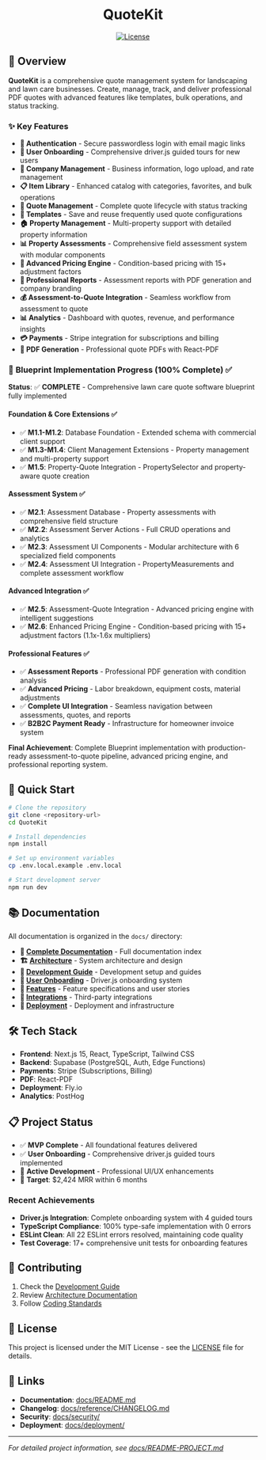 <p align="center">
  <h1 align="center">QuoteKit</h1>
</p>

<p align="center">
  <a href="https://opensource.org/licenses/MIT" rel="nofollow"><img src="https://img.shields.io/github/license/kolbysisk/next-supabase-stripe-starter" alt="License"></a>
</p>

## 🌟 Overview

**QuoteKit** is a comprehensive quote management system for landscaping and lawn care businesses. Create, manage, track, and deliver professional PDF quotes with advanced features like templates, bulk operations, and status tracking.

### ✨ Key Features

- **🔐 Authentication** - Secure passwordless login with email magic links
- **🎯 User Onboarding** - Comprehensive driver.js guided tours for new users
- **🏢 Company Management** - Business information, logo upload, and rate management
- **📋 Item Library** - Enhanced catalog with categories, favorites, and bulk operations
- **💼 Quote Management** - Complete quote lifecycle with status tracking
- **📝 Templates** - Save and reuse frequently used quote configurations
- **🏠 Property Management** - Multi-property support with detailed property information
- **📊 Property Assessments** - Comprehensive field assessment system with modular components
- **🧮 Advanced Pricing Engine** - Condition-based pricing with 15+ adjustment factors
- **📄 Professional Reports** - Assessment reports with PDF generation and company branding
- **💰 Assessment-to-Quote Integration** - Seamless workflow from assessment to quote
- **📊 Analytics** - Dashboard with quotes, revenue, and performance insights
- **💳 Payments** - Stripe integration for subscriptions and billing
- **📄 PDF Generation** - Professional quote PDFs with React-PDF

### 🎯 **Blueprint Implementation Progress** (100% Complete) ✅

**Status**: ✅ **COMPLETE** - Comprehensive lawn care quote software blueprint fully implemented

#### **Foundation & Core Extensions** ✅
- ✅ **M1.1-M1.2**: Database Foundation - Extended schema with commercial client support
- ✅ **M1.3-M1.4**: Client Management Extensions - Property management and multi-property support
- ✅ **M1.5**: Property-Quote Integration - PropertySelector and property-aware quote creation

#### **Assessment System** ✅
- ✅ **M2.1**: Assessment Database - Property assessments with comprehensive field structure
- ✅ **M2.2**: Assessment Server Actions - Full CRUD operations and analytics
- ✅ **M2.3**: Assessment UI Components - Modular architecture with 6 specialized field components
- ✅ **M2.4**: Assessment UI Integration - PropertyMeasurements and complete assessment workflow

#### **Advanced Integration** ✅
- ✅ **M2.5**: Assessment-Quote Integration - Advanced pricing engine with intelligent suggestions
- ✅ **M2.6**: Enhanced Pricing Engine - Condition-based pricing with 15+ adjustment factors (1.1x-1.6x multipliers)

#### **Professional Features** ✅
- ✅ **Assessment Reports** - Professional PDF generation with condition analysis
- ✅ **Advanced Pricing** - Labor breakdown, equipment costs, material adjustments
- ✅ **Complete UI Integration** - Seamless navigation between assessments, quotes, and reports
- ✅ **B2B2C Payment Ready** - Infrastructure for homeowner invoice system

**Final Achievement**: Complete Blueprint implementation with production-ready assessment-to-quote pipeline, advanced pricing engine, and professional reporting system.

## 🚀 Quick Start

```bash
# Clone the repository
git clone <repository-url>
cd QuoteKit

# Install dependencies
npm install

# Set up environment variables
cp .env.local.example .env.local

# Start development server
npm run dev
```

## 📚 Documentation

All documentation is organized in the `docs/` directory:

- **📖 [Complete Documentation](docs/README.md)** - Full documentation index
- **🏗️ [Architecture](docs/architecture/README.md)** - System architecture and design
- **🚀 [Development Guide](docs/development/README.md)** - Development setup and guides
- **🎯 [User Onboarding](docs/development/driver.js/README.md)** - Driver.js onboarding system
- **🎯 [Features](docs/features/README.md)** - Feature specifications and user stories
- **🔧 [Integrations](docs/integrations/README.md)** - Third-party integrations
- **🚀 [Deployment](docs/deployment/README.md)** - Deployment and infrastructure

## 🛠️ Tech Stack

- **Frontend**: Next.js 15, React, TypeScript, Tailwind CSS
- **Backend**: Supabase (PostgreSQL, Auth, Edge Functions)
- **Payments**: Stripe (Subscriptions, Billing)
- **PDF**: React-PDF
- **Deployment**: Fly.io
- **Analytics**: PostHog

## 📋 Project Status

- ✅ **MVP Complete** - All foundational features delivered
- ✅ **User Onboarding** - Comprehensive driver.js guided tours implemented
- 🚀 **Active Development** - Professional UI/UX enhancements
- 🎯 **Target**: $2,424 MRR within 6 months

### Recent Achievements
- **Driver.js Integration**: Complete onboarding system with 4 guided tours
- **TypeScript Compliance**: 100% type-safe implementation with 0 errors
- **ESLint Clean**: All 22 ESLint errors resolved, maintaining code quality
- **Test Coverage**: 17+ comprehensive unit tests for onboarding features

## 🤝 Contributing

1. Check the [Development Guide](docs/development/README.md)
2. Review [Architecture Documentation](docs/architecture/README.md)
3. Follow [Coding Standards](docs/features/prd/architecture/coding-standards.md)

## 📄 License

This project is licensed under the MIT License - see the [LICENSE](docs/reference/LICENSE) file for details.

## 🔗 Links

- **Documentation**: [docs/README.md](docs/README.md)
- **Changelog**: [docs/reference/CHANGELOG.md](docs/reference/CHANGELOG.md)
- **Security**: [docs/security/](docs/security/)
- **Deployment**: [docs/deployment/](docs/deployment/)

---

*For detailed project information, see [docs/README-PROJECT.md](docs/README-PROJECT.md)*
